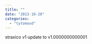 ```yaml
---
title: ""
date: "2013-10-20"
categories: 
  - "tytomood"
---
```


straxico v1 update to v1.0000000000001
